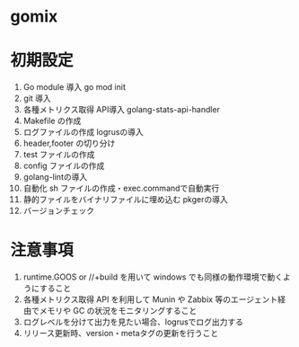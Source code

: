 # gomix

# 初期設定

1. Go module 導入 go mod init
2. git 導入
3. 各種メトリクス取得 API導入 golang-stats-api-handler
4. Makefile の作成
5. ログファイルの作成 logrusの導入
6. header,footer の切り分け
7. test ファイルの作成
8. config ファイルの作成
9. golang-lintの導入
10. 自動化 sh ファイルの作成・exec.commandで自動実行
11. 静的ファイルをバイナリファイルに埋め込む pkgerの導入
12. バージョンチェック 

# 注意事項

1. runtime.GOOS or //+build を用いて windows でも同様の動作環境で動くようにすること
2. 各種メトリクス取得 API を利用して Munin や Zabbix 等のエージェント経由でメモリや GC の状況をモニタリングすること
3. ログレベルを分けて出力を見たい場合、logrusでログ出力する
4. リリース更新時、version・metaタグの更新を行うこと
